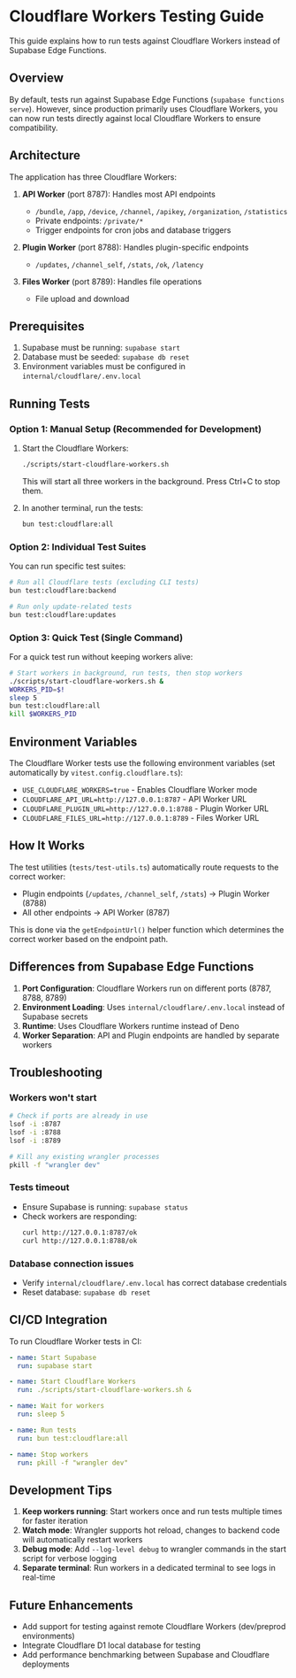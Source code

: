 # Cloudflare Workers Testing Guide

This guide explains how to run tests against Cloudflare Workers instead of Supabase Edge Functions.

## Overview

By default, tests run against Supabase Edge Functions (`supabase functions serve`). However, since production primarily uses Cloudflare Workers, you can now run tests directly against local Cloudflare Workers to ensure compatibility.

## Architecture

The application has three Cloudflare Workers:

1. **API Worker** (port 8787): Handles most API endpoints
   - `/bundle`, `/app`, `/device`, `/channel`, `/apikey`, `/organization`, `/statistics`
   - Private endpoints: `/private/*`
   - Trigger endpoints for cron jobs and database triggers

2. **Plugin Worker** (port 8788): Handles plugin-specific endpoints
   - `/updates`, `/channel_self`, `/stats`, `/ok`, `/latency`

3. **Files Worker** (port 8789): Handles file operations
   - File upload and download

## Prerequisites

1. Supabase must be running: `supabase start`
2. Database must be seeded: `supabase db reset`
3. Environment variables must be configured in `internal/cloudflare/.env.local`

## Running Tests

### Option 1: Manual Setup (Recommended for Development)

1. Start the Cloudflare Workers:
   ```bash
   ./scripts/start-cloudflare-workers.sh
   ```
   This will start all three workers in the background. Press Ctrl+C to stop them.

2. In another terminal, run the tests:
   ```bash
   bun test:cloudflare:all
   ```

### Option 2: Individual Test Suites

You can run specific test suites:

```bash
# Run all Cloudflare tests (excluding CLI tests)
bun test:cloudflare:backend

# Run only update-related tests
bun test:cloudflare:updates
```

### Option 3: Quick Test (Single Command)

For a quick test run without keeping workers alive:

```bash
# Start workers in background, run tests, then stop workers
./scripts/start-cloudflare-workers.sh &
WORKERS_PID=$!
sleep 5
bun test:cloudflare:all
kill $WORKERS_PID
```

## Environment Variables

The Cloudflare Worker tests use the following environment variables (set automatically by `vitest.config.cloudflare.ts`):

- `USE_CLOUDFLARE_WORKERS=true` - Enables Cloudflare Worker mode
- `CLOUDFLARE_API_URL=http://127.0.0.1:8787` - API Worker URL
- `CLOUDFLARE_PLUGIN_URL=http://127.0.0.1:8788` - Plugin Worker URL
- `CLOUDFLARE_FILES_URL=http://127.0.0.1:8789` - Files Worker URL

## How It Works

The test utilities (`tests/test-utils.ts`) automatically route requests to the correct worker:

- Plugin endpoints (`/updates`, `/channel_self`, `/stats`) → Plugin Worker (8788)
- All other endpoints → API Worker (8787)

This is done via the `getEndpointUrl()` helper function which determines the correct worker based on the endpoint path.

## Differences from Supabase Edge Functions

1. **Port Configuration**: Cloudflare Workers run on different ports (8787, 8788, 8789)
2. **Environment Loading**: Uses `internal/cloudflare/.env.local` instead of Supabase secrets
3. **Runtime**: Uses Cloudflare Workers runtime instead of Deno
4. **Worker Separation**: API and Plugin endpoints are handled by separate workers

## Troubleshooting

### Workers won't start

```bash
# Check if ports are already in use
lsof -i :8787
lsof -i :8788
lsof -i :8789

# Kill any existing wrangler processes
pkill -f "wrangler dev"
```

### Tests timeout

- Ensure Supabase is running: `supabase status`
- Check workers are responding:
  ```bash
  curl http://127.0.0.1:8787/ok
  curl http://127.0.0.1:8788/ok
  ```

### Database connection issues

- Verify `internal/cloudflare/.env.local` has correct database credentials
- Reset database: `supabase db reset`

## CI/CD Integration

To run Cloudflare Worker tests in CI:

```yaml
- name: Start Supabase
  run: supabase start

- name: Start Cloudflare Workers
  run: ./scripts/start-cloudflare-workers.sh &

- name: Wait for workers
  run: sleep 5

- name: Run tests
  run: bun test:cloudflare:all

- name: Stop workers
  run: pkill -f "wrangler dev"
```

## Development Tips

1. **Keep workers running**: Start workers once and run tests multiple times for faster iteration
2. **Watch mode**: Wrangler supports hot reload, changes to backend code will automatically restart workers
3. **Debug mode**: Add `--log-level debug` to wrangler commands in the start script for verbose logging
4. **Separate terminal**: Run workers in a dedicated terminal to see logs in real-time

## Future Enhancements

- Add support for testing against remote Cloudflare Workers (dev/preprod environments)
- Integrate Cloudflare D1 local database for testing
- Add performance benchmarking between Supabase and Cloudflare deployments

